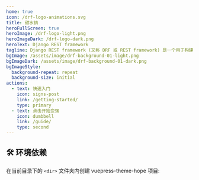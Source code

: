 ```yaml
---
home: true
icon: /drf-logo-animations.svg
title: 甜水镇
heroFullScreen: true
heroImage: /drf-logo-light.png
heroImageDark: /drf-logo-dark.png
heroText: Django REST framework
tagline: Django REST framework (又称 DRF 或 REST framework) 是一个用于构建 RESTful API 的强大而灵活的工具包✨
bgImage: /assets/image/drf-background-01-light.png
bgImageDark: /assets/image/drf-background-01-dark.png
bgImageStyle:
  background-repeat: repeat
  background-size: initial
actions:
  - text: 快速入门
    icon: signs-post
    link: /getting-started/
    type: primary
  - text: 点击开始变强
    icon: dumbbell
    link: /guide/
    type: second
---
```


## 🛠 环境依赖

在当前目录下的 `<dir>` 文件夹内创建 vuepress-theme-hope 项目:
